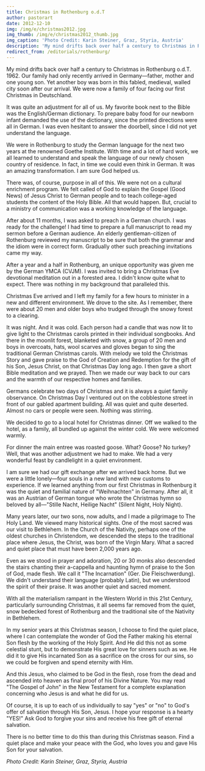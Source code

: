 ```yaml
---
title: Christmas in Rothenburg o.d.T
author: pastorart
date: 2012-12-10
img: /img/e/christmas2012.jpg
img_thumb: /img/e/christmas2012_thumb.jpg
img_caption: 'Photo Credit: Karin Steiner, Graz, Styria, Austria'
description: 'My mind drifts back over half a century to Christmas in Rothenburg o.d.T. 1962. Our family had only recently arrived in Germany&mdash;father, mother and one young son. Yet another boy was born in this fabled, medieval, walled city soon after our arrival. We were now a family of four facing our first Christmas in Deutschland.'
redirect_from: /editorials/rothenburg/
---
```


My mind drifts back over half a century to Christmas in Rothenburg o.d.T. 1962. Our family had only recently arrived in Germany&mdash;father, mother and one young son. Yet another boy was born in this fabled, medieval, walled city soon after our arrival. We were now a family of four facing our first Christmas in Deutschland.

It was quite an adjustment for all of us. My favorite book next to the Bible was the English/German dictionary. To prepare baby food for our newborn infant demanded the use of the dictionary, since the printed directions were all in German. I was even hesitant to answer the doorbell, since I did not yet understand the language.

We were in Rothenburg to study the German language for the next two years at the renowned Goethe Institute. With time and a lot of hard work, we all learned to understand and speak the language of our newly chosen country of residence. In fact, in time we could even think in German. It was an amazing transformation. I am sure God helped us.

There was, of course, purpose in all of this. We were not on a cultural enrichment program. We felt called of God to explain the Gospel (Good News) of Jesus Christ to German people and to teach college-aged students the content of the Holy Bible. All that would happen. But, crucial to a ministry of communication was a working knowledge of the language.

After about 11 months, I was asked to preach in a German church. I was ready for the challenge! I had time to prepare a full manuscript to read my sermon before a German audience. An elderly gentleman-citizen of Rothenburg reviewed my manuscript to be sure that both the grammar and the idiom were in correct form. Gradually other such preaching invitations came my way.

After a year and a half in Rothenburg, an unique opportunity was given me by the German YMCA (CVJM). I was invited to bring a Christmas Eve devotional meditation out in a forested area. I didn't know quite what to expect. There was nothing in my background that paralleled this.

Christmas Eve arrived and I left my family for a few hours to minister in a new and different environment. We drove to the site. As I remember, there were about 20 men and older boys who trudged through the snowy forest to a clearing.

It was night. And it was cold. Each person had a candle that was now lit to give light to the Christmas carols printed in their individual songbooks. And there in the moonlit forest, blanketed with snow, a group of 20 men and boys in overcoats, hats, wool scarves and gloves began to sing the traditional German Christmas carols. With melody we told the Christmas Story and gave praise to the God of Creation and Redemption for the gift of his Son, Jesus Christ, on that Christmas Day long ago. I then gave a short Bible meditation and we prayed. Then we made our way back to our cars and the warmth of our respective homes and families.

Germans celebrate two days of Christmas and it is always a quiet family observance. On Christmas Day I ventured out on the cobblestone street in front of our gabled apartment building. All was quiet and quite deserted. Almost no cars or people were seen. Nothing was stirring.

We decided to go to a local hotel for Christmas dinner. Off we walked to the hotel, as a family, all bundled up against the winter cold. We were welcomed warmly.

For dinner the main entree was roasted goose. What? Goose? No turkey? Well, that was another adjustment we had to make. We had a very wonderful feast by candlelight in a quiet environment.

I am sure we had our gift exchange after we arrived back home. But we were a little lonely&mdash;four souls in a new land with new customs to experience. If we learned anything from our first Christmas in Rothenburg it was the quiet and familial nature of "Weihnachten" in Germany. After all, it was an Austrian of German tongue who wrote the Christmas hymn so beloved by all&mdash;"Stille Nacht, Heilige Nacht" (Silent Night, Holy Night).

Many years later, our two sons, now adults, and I made a pilgrimage to The Holy Land. We viewed many historical sights. One of the most sacred was our visit to Bethlehem. In the Church of the Nativity, perhaps one of the oldest churches in Christendom, we descended the steps to the traditional place where Jesus, the Christ, was born of the Virgin Mary. What a sacred and quiet place that must have been 2,000 years ago.

Even as we stood in prayer and adoration, 20 or 30 monks also descended the stairs chanting their a-cappella and haunting hymn of praise to the Son of God, made flesh. We call it "The Incarnation" (Ger. Die Fleischwerdung). We didn't understand their language (probably Latin), but we understood the spirit of their praise. It was another quiet and sacred moment.

With all the materialism rampant in the Western World in this 21st Century, particularly surrounding Christmas, it all seems far removed from the quiet, snow bedecked forest of Rothenburg and the traditional site of the Nativity in Bethlehem.

In my senior years at this Christmas season, I choose to find the quiet place, where I can contemplate the wonder of God the Father making his eternal Son flesh by the working of the Holy Spirit. And He did this not as some celestial stunt, but to demonstrate His great love for sinners such as we. He did it to give His incarnated Son as a sacrifice on the cross for our sins, so we could be forgiven and spend eternity with Him.

And this Jesus, who claimed to be God in the flesh, rose from the dead and ascended into heaven as final proof of his Divine Nature. You may read "The Gospel of John" in the New Testament for a complete explanation concerning who Jesus is and what he did for us.

Of course, it is up to each of us individually to say "yes" or "no" to God's offer of salvation through His Son, Jesus. I hope your response is a hearty "YES!" Ask God to forgive your sins and receive his free gift of eternal salvation.

There is no better time to do this than during this Christmas season. Find a quiet place and make your peace with the God, who loves you and gave His Son for your salvation.

*Photo Credit: Karin Steiner, Graz, Styria, Austria*
